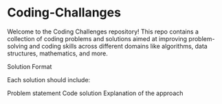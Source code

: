 # Coding-Challanges

Welcome to the Coding Challenges repository! This repo contains a collection of coding problems and solutions aimed at improving problem-solving and coding skills across different domains like algorithms, data structures, mathematics, and more.


Solution Format

Each solution should include:

Problem statement
Code solution
Explanation of the approach
